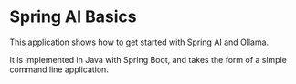 # Spring AI Basics

This application shows how to get started with Spring AI and Ollama.

It is implemented in Java with Spring Boot, and takes the form of a simple command line application.
